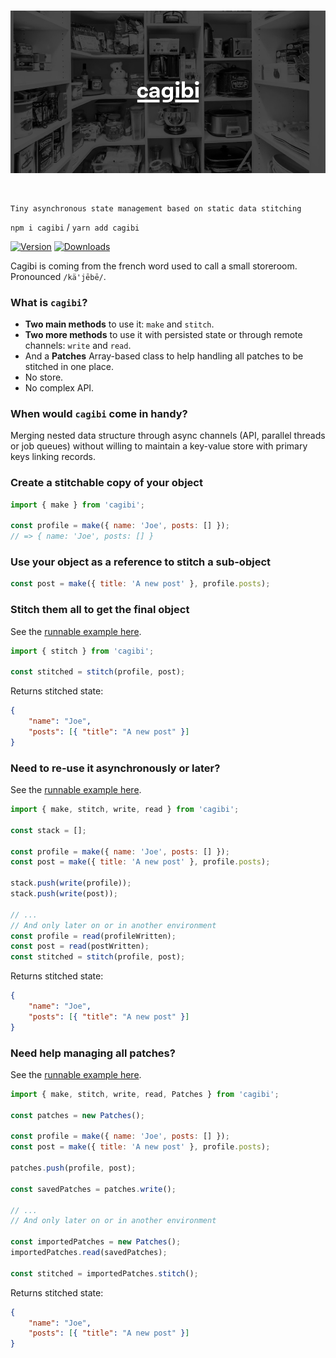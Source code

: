 <br>

![Cagibi Illustration](media/header.jpg)

<br>

    Tiny asynchronous state management based on static data stitching

`npm i cagibi` / `yarn add cagibi`

[![Version](https://img.shields.io/npm/v/cagibi?style=flat&colorA=000000&colorB=000000)](https://www.npmjs.com/package/cagibi)
[![Downloads](https://img.shields.io/npm/dt/cagibi.svg?style=flat&colorA=000000&colorB=000000)](https://www.npmjs.com/package/cagibi)

Cagibi is coming from the french word used to call a small storeroom. Pronounced `/kä'jēbē/`.

<!-- You can try live demos in the following:
[Demo 1](https://codesandbox.io/s/) |
[Demo 2](https://codesandbox.io/s/). -->

### What is `cagibi`?
- **Two main methods** to use it: `make` and `stitch`.
- **Two more methods** to use it with persisted state or through remote channels: `write` and `read`.
- And a **Patches** Array-based class to help handling all patches to be stitched in one place.
- No store.
- No complex API.
### When would `cagibi` come in handy?
Merging nested data structure through async channels (API, parallel threads or job queues) without willing to maintain a key-value store with primary keys linking records.


### Create a stitchable copy of your object

```js
import { make } from 'cagibi';

const profile = make({ name: 'Joe', posts: [] });
// => { name: 'Joe', posts: [] }
```

### Use your object as a reference to stitch a sub-object

```js
const post = make({ title: 'A new post' }, profile.posts);
```
### Stitch them all to get the final object
See the [runnable example here](./examples/1-readme-simple.js).

```js
import { stitch } from 'cagibi';

const stitched = stitch(profile, post);
```

Returns stitched state:
```json
{
    "name": "Joe",
    "posts": [{ "title": "A new post" }]
}
```
### Need to re-use it asynchronously or later?
See the [runnable example here](./examples/2-readme-async.js).

```js
import { make, stitch, write, read } from 'cagibi';

const stack = [];

const profile = make({ name: 'Joe', posts: [] });
const post = make({ title: 'A new post' }, profile.posts);

stack.push(write(profile));
stack.push(write(post));

// ...
// And only later on or in another environment
const profile = read(profileWritten);
const post = read(postWritten);
const stitched = stitch(profile, post);
```

Returns stitched state:
```json
{
    "name": "Joe",
    "posts": [{ "title": "A new post" }]
}
```

### Need help managing all patches?
See the [runnable example here](./examples/3-readme-patches.js).

```js
import { make, stitch, write, read, Patches } from 'cagibi';

const patches = new Patches();

const profile = make({ name: 'Joe', posts: [] });
const post = make({ title: 'A new post' }, profile.posts);

patches.push(profile, post);

const savedPatches = patches.write();

// ...
// And only later on or in another environment

const importedPatches = new Patches();
importedPatches.read(savedPatches);

const stitched = importedPatches.stitch();
```

Returns stitched state:
```json
{
    "name": "Joe",
    "posts": [{ "title": "A new post" }]
}
```
